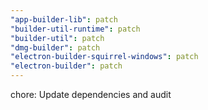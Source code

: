 ```yaml
---
"app-builder-lib": patch
"builder-util-runtime": patch
"builder-util": patch
"dmg-builder": patch
"electron-builder-squirrel-windows": patch
"electron-builder": patch
---
```


chore: Update dependencies and audit
